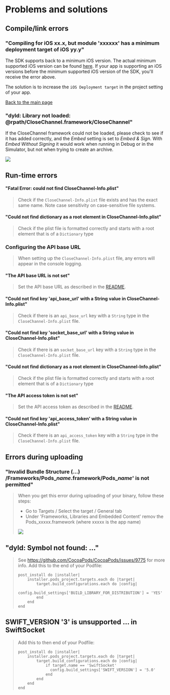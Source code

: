 # Problems and solutions

## Compile/link errors

### "Compiling for iOS xx.x, but module 'xxxxxx' has a minimum deployment target of iOS yy.y"

The SDK supports back to a minimum iOS version. The actual minimum supported iOS version can be found [here](../README.md). If your app is supporting an iOS versions before the minimum supported iOS version of the SDK, you'll receive the error above.

The solution is to increase the `iOS Deployment target` in the project setting of your app.

[Back to the main page](../README.md)

### "dyld: Library not loaded: @rpath/CloseChannel.framework/CloseChannel"

If the CloseChannel framework could not be loaded, please check to see if it has added correctly, and the *Embed* setting is set to *Embed & Sign*. With *Embed Without Signing* it would work when running in Debug or in the Simulator, but not when trying to create an archive.

  ![](https://github.com/close-dev-team/mobile-close-channel-sdk-ios/raw/main/doc/images/screenshot_add_framework.png)

## Run-time errors

#### "Fatal Error: could not find CloseChannel-Info.plist"
> Check if the `CloseChannel-Info.plist` file exists and has the exact same name. Note case sensitivity on case-sensitive file systems.

#### "Could not find dictionary as a root element in CloseChannel-Info.plist"
> Check if the plist file is formatted correctly and starts with a root element that is of a `Dictionary` type

### Configuring the API base URL
> When setting up the `CloseChannel-Info.plist` file, any errors will appear in the console logging.

#### "The API base URL is not set"
> Set the API base URL as described in the [README](../README.md).

#### "Could not find key 'api_base_url' with a String value in CloseChannel-Info.plist"
> Check if there is an `api_base_url` key with a `String` type in the `CloseChannel-Info.plist` file.

#### "Could not find key 'socket_base_url' with a String value in CloseChannel-Info.plist"
> Check if there is an `socket_base_url` key with a `String` type in the `CloseChannel-Info.plist` file.

#### "Could not find dictionary as a root element in CloseChannel-Info.plist"
> Check if the plist file is formatted correctly and starts with a root element that is of a `Dictionary` type

#### "The API access token is not set"
> Set the API access token as described in the [README](../README.md).

#### "Could not find key 'api_access_token' with a String value in CloseChannel-Info.plist"
> Check if there is an `api_access_token` key with a `String` type in the `CloseChannel-Info.plist` file.

## Errors during uploading

### "Invalid Bundle Structure (...) /Frameworks/Pods_*name*.framework/Pods_*name*' is not permitted"
> When you get this error during uploading of your binary,  follow these steps:
>
> * Go to Targets / Select the target / General tab
> * Under 'Frameworks, Libraries and Embedded Content' remov the Pods_xxxxx.framework (where xxxxx is the app name)
>
>  ![](https://github.com/close-dev-team/mobile-close-channel-sdk-ios/raw/main/doc/images/screenshot_remove_pods_framework.png)
>

## "dyld: Symbol not found: ..."
> See https://github.com/CocoaPods/CocoaPods/issues/9775 for more info. Add this to the end of your Podfile:
> 
> ```
> post_install do |installer|
>     installer.pods_project.targets.each do |target|
>         target.build_configurations.each do |config|
>             config.build_settings['BUILD_LIBRARY_FOR_DISTRIBUTION'] = 'YES'
>         end
>     end
> end
> ```

## SWIFT_VERSION '3' is unsupported ... in SwiftSocket
> Add this to then end of your Podfile:
> 
> ```
> post_install do |installer|
>     installer.pods_project.targets.each do |target|
>         target.build_configurations.each do |config|
>             if target.name == 'SwiftSocket'
>               config.build_settings['SWIFT_VERSION'] = '5.0'
>             end
>         end
>     end
> end
> ```
